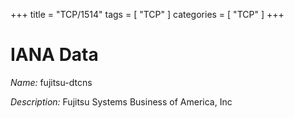 +++
title = "TCP/1514"
tags = [ "TCP" ]
categories = [ "TCP" ]
+++

# IANA Data

_Name:_ fujitsu-dtcns

_Description:_ Fujitsu Systems Business of America, Inc

